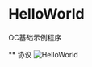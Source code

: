 HelloWorld
=========

OC基础示例程序

** 协议
![HelloWorld](https://raw.githubusercontent.com/luowei/HelloWorld/master/doc/a.png)

